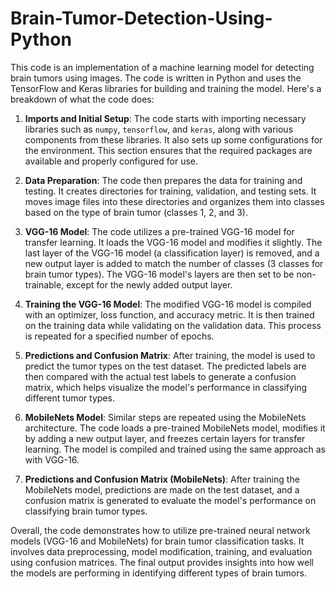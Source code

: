 # Brain-Tumor-Detection-Using-Python
This code is an implementation of a machine learning model for detecting brain tumors using images. The code is written in Python and uses the TensorFlow and Keras libraries for building and training the model. Here's a breakdown of what the code does:

1. **Imports and Initial Setup**: The code starts with importing necessary libraries such as `numpy`, `tensorflow`, and `keras`, along with various components from these libraries. It also sets up some configurations for the environment. This section ensures that the required packages are available and properly configured for use.

2. **Data Preparation**: The code then prepares the data for training and testing. It creates directories for training, validation, and testing sets. It moves image files into these directories and organizes them into classes based on the type of brain tumor (classes 1, 2, and 3).

3. **VGG-16 Model**: The code utilizes a pre-trained VGG-16 model for transfer learning. It loads the VGG-16 model and modifies it slightly. The last layer of the VGG-16 model (a classification layer) is removed, and a new output layer is added to match the number of classes (3 classes for brain tumor types). The VGG-16 model's layers are then set to be non-trainable, except for the newly added output layer.

4. **Training the VGG-16 Model**: The modified VGG-16 model is compiled with an optimizer, loss function, and accuracy metric. It is then trained on the training data while validating on the validation data. This process is repeated for a specified number of epochs.

5. **Predictions and Confusion Matrix**: After training, the model is used to predict the tumor types on the test dataset. The predicted labels are then compared with the actual test labels to generate a confusion matrix, which helps visualize the model's performance in classifying different tumor types.

6. **MobileNets Model**: Similar steps are repeated using the MobileNets architecture. The code loads a pre-trained MobileNets model, modifies it by adding a new output layer, and freezes certain layers for transfer learning. The model is compiled and trained using the same approach as with VGG-16.

7. **Predictions and Confusion Matrix (MobileNets)**: After training the MobileNets model, predictions are made on the test dataset, and a confusion matrix is generated to evaluate the model's performance on classifying brain tumor types.

Overall, the code demonstrates how to utilize pre-trained neural network models (VGG-16 and MobileNets) for brain tumor classification tasks. It involves data preprocessing, model modification, training, and evaluation using confusion matrices. The final output provides insights into how well the models are performing in identifying different types of brain tumors.

